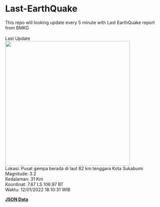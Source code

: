 # Last-EarthQuake
This repo will looking update every 5 minute with Last EarthQuake report from BMKG
<br>
<br>
Last Update
<br>
<img src="https://ews.bmkg.go.id/TEWS/data/20220112181031.mmi.jpg" width="400"/>
<br>
Lokasi: Pusat gempa berada di laut 82 km tenggara Kota Sukabumi <br>
Magnitude: 3.2 <br>
Kedalaman: 31 Km <br>
Koordinat: 7.67 LS 106.97 BT <br>
Waktu: 12/01/2022 18:10:31 WIB <br>

<a href="./data/data.json">**JSON Data**</a>
